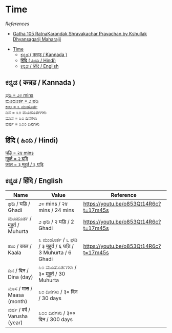 # Time

_References_  
 * [Gatha 105 RatnaKarandak Shravakachar Pravachan by Kshullak Dhyansagarji Maharajji](https://youtu.be/o853Qt14R6c?t=17m45s)

<!-- TOC -->

- [Time](#time)
    - [ಕನ್ನಡ ( कन्नड़ / Kannada )](#ಕನ್ನಡ--कन्नड़--kannada-)
    - [हिंदि ( ಹಿಂದಿ / Hindi)](#हिंदि--ಹಿಂದಿ--hindi)
    - [ಕನ್ನಡ / हिंदि / English](#ಕನ್ನಡ--हिंदि--english)

<!-- /TOC -->

## ಕನ್ನಡ ( कन्नड़ / Kannada )

[ಘಡಿ = ೨೪ mins   
ಮೂಹೂರ್ತ = ೨ ಘಡಿ   
ಕಾಲ = ೩ ಮುಹೂರ್ತ](https://youtu.be/o853Qt14R6c?t=17m45s)  
ದಿನ = ೩೦ ಮೂಹೂರ್ತಗಳು  
ಮಾಸ = ೩೦ ದಿನಗಳು  
ವರ್ಷ = ೩೦೦ ದಿನಗಳು  

## हिंदि ( ಹಿಂದಿ / Hindi)

[घड़ि = २४ mins  
मुहूर्त = २ घड़ि  
काल = ३ मुहूर्त / ६ घड़ि](https://youtu.be/o853Qt14R6c?t=17m45s)  

## ಕನ್ನಡ / हिंदि / English

| Name | Value | Reference |
| - | - | - |
| ಘಡಿ / घड़ि / Ghadi | ೨೪ mins / २४ mins / 24 mins | https://youtu.be/o853Qt14R6c?t=17m45s |
| ಮೂಹೂರ್ತ / मुहूर्त / Muhurta | ೨ ಘಡಿ / २ घड़ि / 2 Ghadi | https://youtu.be/o853Qt14R6c?t=17m45s
| ಕಾಲ / काल / Kaala | ೩ ಮುಹೂರ್ತ / ೬ ಘಡಿ / ३ मुहूर्त / ६ घड़ि / 3 Muhurta / 6 Ghadi | https://youtu.be/o853Qt14R6c?t=17m45s |
| ದಿನ / दिन / Dina (day) | ೩೦ ಮೂಹೂರ್ತಗಳು / ३० मुहूर्त / 30 Muhurta | 
| ಮಾಸ / मास / Maasa (month) | ೩೦ ದಿನಗಳು / ३० दिन / 30 days |
| ವರ್ಷ / वर्ष / Varusha (year) | ೩೦೦ ದಿನಗಳು / ३०० दिन / 300 days |



